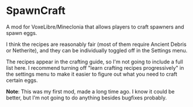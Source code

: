 # SpawnCraft
A mod for VoxeLibre/Mineclonia that allows players to craft spawners and spawn eggs.

I think the recipes are reasonably fair (most of them require Ancient Debris or Netherite), and they can be individually toggled off in the Settings menu.

The recipes appear in the crafting guide, so I'm not going to include a full list here. I recommend turning off "learn crafting recipes progressively" in the settings menu to make it easier to figure out what you need to craft certain eggs.

**Note**: This was my first mod, made a long time ago. I know it could be better, but I'm not going to do anything besides bugfixes probably.
